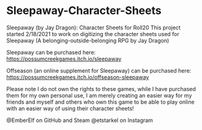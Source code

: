 # Sleepaway-Character-Sheets
Sleepaway (by Jay Dragon): Character Sheets for Roll20
This project started 2/18/2021 to work on digitizing the character sheets used for Sleepaway (A belonging-outside-belonging RPG by Jay Dragon)

Sleepaway can be purchased here: https://possumcreekgames.itch.io/sleepaway

Offseason (an online supplement for Sleepaway) can be purchased here: https://possumcreekgames.itch.io/offseason-sleepaway

Please note I do not own the rights to these games, while I have purchased them for my own personal use, I am merely creating an easier way for my friends and myself and others who own this game to be able to play online with an easier way of using their character sheets!

@EmberElf on GitHub and Steam
@etstarkel on Instagram
